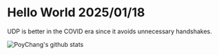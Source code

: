 # Hello World 2025/01/18

UDP is better in the COVID era since it avoids unnecessary handshakes.

![PoyChang's github stats](https://github-readme-stats.vercel.app/api?username=poychang&show_icons=true&theme=dracula)
